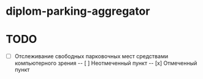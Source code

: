 # diplom-parking-aggregator
 

# TODO
- [ ] Отслеживание свободных парковочных мест средствами компьютерного зрения
-- [ ] Неотмеченный пункт
-- [x] Отмеченный пункт
## 